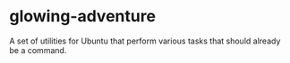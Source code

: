 glowing-adventure
=================

A set of utilities for Ubuntu that perform various tasks that should already be a command.
